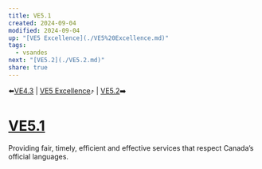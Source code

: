 ```yaml
---
title: VE5.1
created: 2024-09-04
modified: 2024-09-04
up: "[VE5 Excellence](./VE5%20Excellence.md)"
tags:
  - vsandes
next: "[VE5.2](./VE5.2.md)"
share: true
---
```

⬅️[VE4.3](./VE4.3.md) | [VE5 Excellence](./VE5%20Excellence.md)⤴️ | [VE5.2](./VE5.2.md)➡️
# [VE5.1](VE5.1.md)
Providing fair, timely, efficient and effective services that respect Canada’s official languages.
